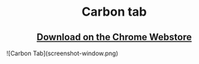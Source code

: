 <h1 align="center">Carbon tab</h1>
<h2 align="center"><a href="https://chrome.google.com/webstore/detail/carbon-tab/hdbbmlahkjjgopapilkbeohfaooipafa">Download on the Chrome Webstore</a></h2>
![Carbon Tab](screenshot-window.png)
